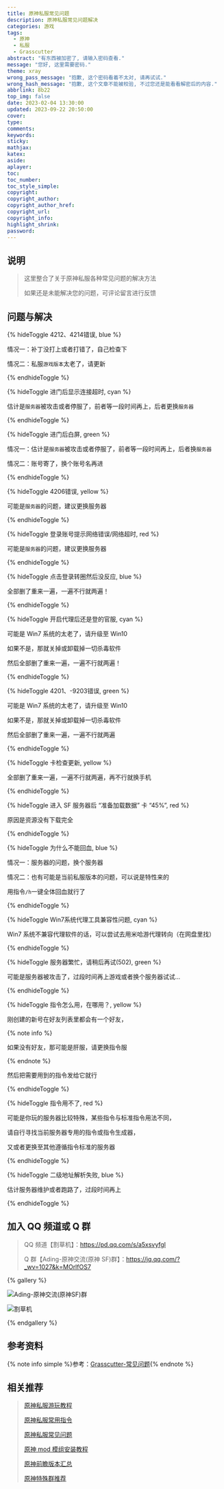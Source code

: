 ```yaml
---
title: 原神私服常见问题
description: 原神私服常见问题解决
categories: 游戏
tags:
  - 原神
  - 私服
  - Grasscutter
abstract: "有东西被加密了, 请输入密码查看."
message: "您好, 这里需要密码."
theme: xray
wrong_pass_message: "抱歉, 这个密码看着不太对, 请再试试."
wrong_hash_message: "抱歉, 这个文章不能被校验, 不过您还是能看看解密后的内容."
abbrlink: 8b22
top_img: false
date: 2023-02-04 13:30:00
updated: 2023-09-22 20:50:00
cover:
type:
comments:
keywords:
sticky:
mathjax:
katex:
aside:
aplayer:
toc:
toc_number:
toc_style_simple:
copyright:
copyright_author:
copyright_author_href:
copyright_url:
copyright_info:
highlight_shrink:
password:
---
```


## 说明

> 这里整合了关于原神私服各种常见问题的解决方法
>
> 如果还是未能解决您的问题，可评论留言进行反馈

## 问题与解决

{% hideToggle 4212、4214错误, blue %}

情况一：补丁没打上或者打错了，自己检查下

情况二：私服`游戏版本`太老了，请更新

{% endhideToggle %}

{% hideToggle 进门后显示连接超时, cyan %}

估计是`服务器`被攻击或者停服了，前者等一段时间再上，后者更换`服务器`

{% endhideToggle %}

{% hideToggle 进门后白屏, green %}

情况一：估计是`服务器`被攻击或者停服了，前者等一段时间再上，后者换`服务器`

情况二：账号寄了，换个账号名再进

{% endhideToggle %}

{% hideToggle 4206错误, yellow %}

可能是`服务器`的问题，建议更换服务器

{% endhideToggle %}

{% hideToggle 登录账号提示网络错误/网络超时, red %}

可能是`服务器`的问题，建议更换服务器

{% endhideToggle %}

{% hideToggle 点击登录转圈然后没反应, blue %}

全部删了重来一遍，一遍不行就两遍！

{% endhideToggle %}

{% hideToggle 开启代理后还是登的官服, cyan %}

可能是 Win7 系统的太老了，请升级至 Win10

如果不是，那就关掉或卸载掉一切杀毒软件

然后全部删了重来一遍，一遍不行就两遍！

{% endhideToggle %}

{% hideToggle 4201、-9203错误, green %}

可能是 Win7 系统的太老了，请升级至 Win10

如果不是，那就关掉或卸载掉一切杀毒软件

然后全部删了重来一遍，一遍不行就两遍

{% endhideToggle %}

{% hideToggle 卡检查更新, yellow %}

全部删了重来一遍，一遍不行就两遍，再不行就换手机

{% endhideToggle %}

{% hideToggle 进入 SF 服务器后 “准备加载数据” 卡 “45%”, red %}

原因是资源没有下载完全

{% endhideToggle %}

{% hideToggle 为什么不能回血, blue %}

情况一：服务器的问题，换个服务器

情况二：也有可能是当前私服版本的问题，可以说是特性来的

用指令`/h`一键全体回血就行了

{% endhideToggle %}

{% hideToggle Win7系统代理工具兼容性问题, cyan %}

Win7 系统不兼容代理软件的话，可以尝试去用米哈游代理转向（在网盘里找）

{% endhideToggle %}

{% hideToggle 服务器繁忙，请稍后再试(502), green %}

可能是服务器被攻击了，过段时间再上游戏或者换个服务器试试...

{% endhideToggle %}

{% hideToggle 指令怎么用，在哪用？, yellow %}

刚创建的新号在好友列表里都会有一个好友，

{% note info %}

如果没有好友，那可能是肝服，请更换指令服

{% endnote %}

然后把需要用到的指令发给它就行

{% endhideToggle %}

{% hideToggle 指令用不了, red %}

可能是你玩的服务器比较特殊，某些指令与标准指令用法不同，

请自行寻找当前服务器专用的指令或指令生成器，

又或者更换至其他遵循指令标准的服务器

{% endhideToggle %}

{% hideToggle 二级地址解析失败, blue %}

估计服务器维护或者跑路了，过段时间再上

{% endhideToggle %}

## 加入 QQ 频道或 Q 群

> QQ 频道【割草机】：https://pd.qq.com/s/a5xsvyfgl
>
> Q 群【Ading-原神交流(原神 SF)群】：https://jq.qq.com/?_wv=1027&k=MOrlfOS7

{% gallery %}

![Ading-原神交流(原神SF)群](/temp/202304161559437.webp)

![割草机](/temp/202304161555132.webp)

{% endgallery %}

## 参考资料

{% note info simple %}参考：[Grasscutter-常见问题](https://rainkavik.com/archives/284/){% endnote %}

## 相关推荐

> [原神私服游玩教程](/p/3155/)
>
> [原神私服常用指令](/p/5b6e/)
>
> [原神私服常见问题](/p/8b22/)
>
> [原神 mod 模组安装教程](/p/704e/)
>
> [原神前瞻版本汇总](/p/d1d1/)
>
> [原神特殊群推荐](https://ysbbs.saop.cc)
